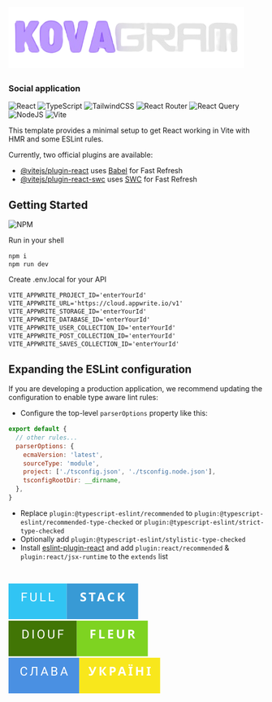 # ![kova.png](public%2Fassets%2Ficons%2Fkova.png)

### Social application
![React](https://img.shields.io/badge/react-%2320232a.svg?style=for-the-badge&logo=react&logoColor=%2361DAFB)
![TypeScript](https://img.shields.io/badge/typescript-%23007ACC.svg?style=for-the-badge&logo=typescript&logoColor=white)
![TailwindCSS](https://img.shields.io/badge/tailwindcss-%2338B2AC.svg?style=for-the-badge&logo=tailwind-css&logoColor=white)
![React Router](https://img.shields.io/badge/React_Router-CA4245?style=for-the-badge&logo=react-router&logoColor=white)
![React Query](https://img.shields.io/badge/-React%20Query-FF4154?style=for-the-badge&logo=react%20query&logoColor=white)
![NodeJS](https://img.shields.io/badge/node.js-6DA55F?style=for-the-badge&logo=node.js&logoColor=white)
![Vite](https://img.shields.io/badge/vite-%23646CFF.svg?style=for-the-badge&logo=vite&logoColor=white)




This template provides a minimal setup to get React working in Vite with HMR and some ESLint rules.

Currently, two official plugins are available:

- [@vitejs/plugin-react](https://github.com/vitejs/vite-plugin-react/blob/main/packages/plugin-react/README.md) uses [Babel](https://babeljs.io/) for Fast Refresh
- [@vitejs/plugin-react-swc](https://github.com/vitejs/vite-plugin-react-swc) uses [SWC](https://swc.rs/) for Fast Refresh

## Getting Started

![NPM](https://img.shields.io/badge/NPM-%23CB3837.svg?style=for-the-badge&logo=npm&logoColor=white)

Run in your shell

```shell
npm i 
npm run dev
```

Create .env.local for your API

```dotenv
VITE_APPWRITE_PROJECT_ID='enterYourId'
VITE_APPWRITE_URL='https://cloud.appwrite.io/v1'
VITE_APPWRITE_STORAGE_ID='enterYourId'
VITE_APPWRITE_DATABASE_ID='enterYourId'
VITE_APPWRITE_USER_COLLECTION_ID='enterYourId'
VITE_APPWRITE_POST_COLLECTION_ID='enterYourId'
VITE_APPWRITE_SAVES_COLLECTION_ID='enterYourId'
```

## Expanding the ESLint configuration

If you are developing a production application, we recommend updating the configuration to enable type aware lint rules:

- Configure the top-level `parserOptions` property like this:

```js
export default {
  // other rules...
  parserOptions: {
    ecmaVersion: 'latest',
    sourceType: 'module',
    project: ['./tsconfig.json', './tsconfig.node.json'],
    tsconfigRootDir: __dirname,
  },
}
```

- Replace `plugin:@typescript-eslint/recommended` to `plugin:@typescript-eslint/recommended-type-checked` or `plugin:@typescript-eslint/strict-type-checked`
- Optionally add `plugin:@typescript-eslint/stylistic-type-checked`
- Install [eslint-plugin-react](https://github.com/jsx-eslint/eslint-plugin-react) and add `plugin:react/recommended` & `plugin:react/jsx-runtime` to the `extends` list

<br/>

![badge3.svg](public%2Fassets%2Ficons%2Fbadge3.svg) ![diouf-fleur.svg](public%2Fassets%2Ficons%2Fdiouf-fleur.svg) ![badge-ukraine.svg](public%2Fassets%2Ficons%2Fbadge-ukraine.svg)